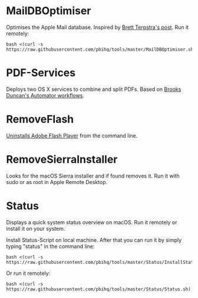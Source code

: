 MailDBOptimiser
===============
Optimises the Apple Mail database. Inspired by [Brett Terpstra's post][1]. Run it remotely:  

    bash <(curl -s https://raw.githubusercontent.com/pbihq/tools/master/MailDBOptimiser.sh)

[1]: http://brettterpstra.com/2015/10/27/vacuuming-mail-dot-app-on-el-capitan/

PDF-Services
===========
Deploys two OS X services to combine and split PDFs. Based on [Brooks Duncan's Automator workflows][2].

[2]: http://www.documentsnap.com/how-to-combine-pdf-files-in-mac-osx-using-automator-to-make-a-service/

RemoveFlash
===========
[Uninstalls Adobe Flash Player][3] from the command line.

[3]: https://helpx.adobe.com/flash-player/kb/uninstall-flash-player-mac-os.html

RemoveSierraInstaller
===========
Looks for the macOS Sierra installer and if found removes it. Run it with sudo or as root in Apple Remote Desktop.

Status
======
Displays a quick system status overview on macOS. Run it remotely or install it on your system.

Install Status-Script on local machine. After that you can run it by simply typing "status" in the command line:

    bash <(curl -s https://raw.githubusercontent.com/pbihq/tools/master/Status/InstallStatus.sh)

Or run it remotely:

    bash <(curl -s https://raw.githubusercontent.com/pbihq/tools/master/Status/Status.sh)

